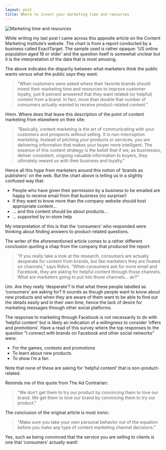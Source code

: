 ```yaml
---
layout: post
title: Where to invest your marketing time and reosurces
---
```


![Marketing time and resources](/assets/images-original/time-and-resources.png)

While writing my last post I came across this apposite article on the Content Marketing Institute’s website. The chart is from a report conducted by a business called ExactTarget. The sample used is rather opaque: ‘US online population aged 18 or older’ and the question itself is somewhat unclear but it is the interpretation of the data that is most amusing.

The above indicates the disparity between what marketers think the public wants versus what the public says they want:

> "When customers were asked where their favorite brands should invest their marketing time and resources to improve customer loyalty, just 6 percent answered that they want related (or helpful) content from a brand. In fact, more than double that number of consumers actually wanted to receive product-related content."

Hmm. Where does that leave this description of the point of content marketing from elsewhere on their site:

> "Basically, content marketing is the art of communicating with your customers and prospects without selling. It is non-interruption marketing. Instead of pitching your products or services, you are delivering information that makes your buyer more intelligent. The essence of this content strategy is the belief that if we, as businesses, deliver consistent, ongoing valuable information to buyers, they ultimately reward us with their business and loyalty."

Hence all this hype from marketers around this notion of ‘brands as publishers’ on the web. But the chart above is telling us in a slightly confused way that:

* People who have given their permission by a business to be emailed are happy to receive email from that business (no surprise!)
* If they want to know more than the company website should host appropriate content…
* … and this content should be about products…
* … supported by in-store help

My interpretation of this is that the ‘consumers’ who responded were thinking about finding answers to product-related questions.

The writer of the aforementioned article comes to a rather different conclusion quoting a chap from the company that produced the report:

> “If you really take a look at the research, consumers are actually desperate for content from brands, but like marketers they are fixated on channels,” says Rohrs. “When consumers ask for more email and Facebook, they are asking for helpful content through those channels. What are marketers going to put into those channels… air?”

Um. Are they really ‘desperate’? Is that what these people labelled as ‘consumers’ are asking for? It sounds as though people want to know about new products and when they are aware of them want to be able to find out the details easily and in their own time, hence the lack of desire for marketing messages through other social platforms.

The response to marketing through Facebook is not necessarily to do with ‘helpful content’ but is likely an indication of a willingness to consider ‘offers and promotions’. Have a read of this survey where the top responses to the question "I connect with brands on Facebook and other social networks" were:

* For the games, contests and promotions
* To learn about new products
* To show I’m a fan

Note that none of these are asking for ‘helpful content’ that is non-product-related.

Reminds me of this quote from The Ad Contrarian:

> "We don’t get them to try our product by convincing them to love our brand. We get them to love our brand by convincing them to try our product."

The conclusion of the original article is most ironic:

> "Make sure you take your own personal behavior out of the equation before you make any type of content marketing channel decisions."

Yes, such as being convinced that the service you are selling to clients is one that ‘consumers’ actually want!